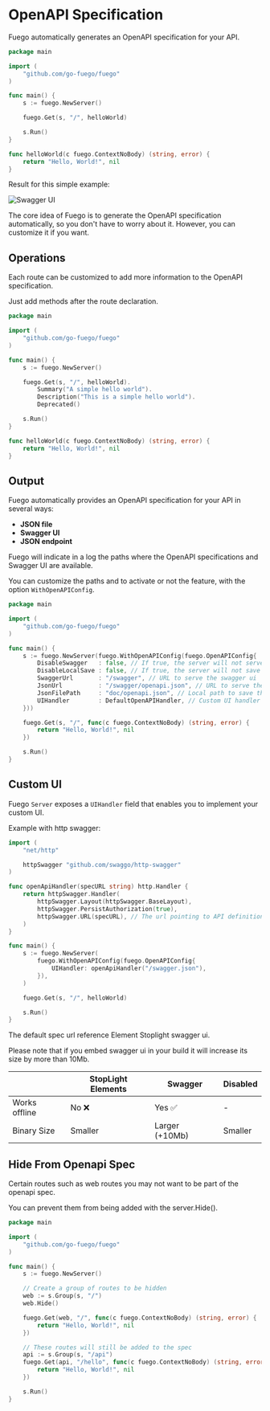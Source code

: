 # OpenAPI Specification

Fuego automatically generates an OpenAPI specification for your API.

```go
package main

import (
	"github.com/go-fuego/fuego"
)

func main() {
	s := fuego.NewServer()

	fuego.Get(s, "/", helloWorld)

	s.Run()
}

func helloWorld(c fuego.ContextNoBody) (string, error) {
	return "Hello, World!", nil
}
```

Result for this simple example:

![Swagger UI](../../static/img/hello-world-openapi.png)

The core idea of Fuego is to generate the OpenAPI specification automatically,
so you don't have to worry about it. However, you can customize it if you want.

## Operations

Each route can be customized to add more information to the OpenAPI specification.

Just add methods after the route declaration.

```go
package main

import (
	"github.com/go-fuego/fuego"
)

func main() {
	s := fuego.NewServer()

	fuego.Get(s, "/", helloWorld).
		Summary("A simple hello world").
		Description("This is a simple hello world").
		Deprecated()

	s.Run()
}

func helloWorld(c fuego.ContextNoBody) (string, error) {
	return "Hello, World!", nil
}

```

## Output

Fuego automatically provides an OpenAPI specification for your API in several ways:

- **JSON file**
- **Swagger UI**
- **JSON endpoint**

Fuego will indicate in a log the paths where the OpenAPI specifications and
Swagger UI are available.

You can customize the paths and to activate or not the feature, with the option `WithOpenAPIConfig`.

```go
package main

import (
	"github.com/go-fuego/fuego"
)

func main() {
	s := fuego.NewServer(fuego.WithOpenAPIConfig(fuego.OpenAPIConfig{
		DisableSwagger   : false, // If true, the server will not serve the swagger ui nor the openapi json spec
		DisableLocalSave : false, // If true, the server will not save the openapi json spec locally
		SwaggerUrl       : "/swagger", // URL to serve the swagger ui
		JsonUrl          : "/swagger/openapi.json", // URL to serve the openapi json spec
		JsonFilePath     : "doc/openapi.json", // Local path to save the openapi json spec
		UIHandler        : DefaultOpenAPIHandler, // Custom UI handler
	}))

	fuego.Get(s, "/", func(c fuego.ContextNoBody) (string, error) {
		return "Hello, World!", nil
	})

	s.Run()
}
```

## Custom UI

Fuego `Server` exposes a `UIHandler` field that enables you
to implement your custom UI.

Example with http swagger:

```go
import (
	"net/http"

	httpSwagger "github.com/swaggo/http-swagger"
)

func openApiHandler(specURL string) http.Handler {
	return httpSwagger.Handler(
		httpSwagger.Layout(httpSwagger.BaseLayout),
		httpSwagger.PersistAuthorization(true),
		httpSwagger.URL(specURL), // The url pointing to API definition
	)
}

func main() {
	s := fuego.NewServer(
		fuego.WithOpenAPIConfig(fuego.OpenAPIConfig{
			UIHandler: openApiHandler("/swagger.json"),
		}),
	)

	fuego.Get(s, "/", helloWorld)

	s.Run()
}
```

The default spec url reference Element Stoplight swagger ui.

Please note that if you embed swagger ui in your build it will increase its size
by more than 10Mb.

|               | StopLight Elements | Swagger        | Disabled |
| ------------- | ------------------ | -------------- | -------- |
| Works offline | No ❌              | Yes ✅         | -        |
| Binary Size   | Smaller            | Larger (+10Mb) | Smaller  |

## Hide From Openapi Spec

Certain routes such as web routes you may not want to be part of the openapi spec.

You can prevent them from being added with the server.Hide().

```go
package main

import (
	"github.com/go-fuego/fuego"
)

func main() {
	s := fuego.NewServer()

	// Create a group of routes to be hidden
	web := s.Group(s, "/")
	web.Hide()

	fuego.Get(web, "/", func(c fuego.ContextNoBody) (string, error) {
		return "Hello, World!", nil
	})

	// These routes will still be added to the spec
	api := s.Group(s, "/api")
	fuego.Get(api, "/hello", func(c fuego.ContextNoBody) (string, error) {
		return "Hello, World!", nil
	})

	s.Run()
}
```

